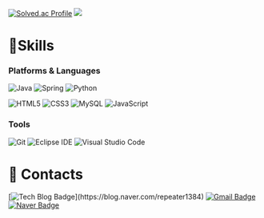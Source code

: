 <!-- <h2 align="center">Skill</h2>
<div align="center">
  <img src="https://img.shields.io/badge/Java-744E3B?style=for-the-badge&logo=Java&logoColor=white"/> 
  <img src="https://img.shields.io/badge/Python-3776AB?style=for-the-badge&logo=Python&logoColor=white"/> 
  <img src="https://img.shields.io/badge/JavaScript-F7DF1E?style=for-the-badge&logo=JavaScript&logoColor=white"/> 
  <img src="https://img.shields.io/badge/HTML5-E34F26?style=for-the-badge&logo=HTML5&logoColor=white"/> 
  <img src="https://img.shields.io/badge/CSS3-1572B6?style=for-the-badgee&logo=CSS3&logoColor=white"/> 
  <img src="https://img.shields.io/badge/MySQL-4479A1?style=for-the-badge&logo=MySQL&logoColor=white" / >
</div>

</br>
</br>

<div align="center">
  <a href="http://solved.ac/qkrdlfrb123"><img src="http://mazassumnida.wtf/api/v2/generate_badge?boj=qkrdlfrb123"/></a>
  
  <img src="http://mazandi.herokuapp.com/api?handle=qkrdlfrb123&theme=warm"/>
  
  ![Top Langs](https://github-readme-stats.vercel.app/api/top-langs/?username=repeater1384&layout=compact&theme=tokyonight)
</div> -->


<!-- ![Soohyeon's GitHub stats](https://github-readme-stats.vercel.app/api?username=repeater1384&show_icons=true) -->

[![Solved.ac Profile](http://mazassumnida.wtf/api/v2/generate_badge?boj=qkrdlfrb123)](https://solved.ac/qkrdlfrb123/)
<img src="http://mazandi.herokuapp.com/api?handle=qkrdlfrb123&theme=warm"/>
# 💪Skills
### Platforms & Languages
![Java](https://img.shields.io/badge/Java-007396.svg?&style=for-the-badge&logo=Java&logoColor=white)
![Spring](https://img.shields.io/badge/Spring-6DB33F.svg?&style=for-the-badge&logo=Spring&logoColor=white)
![Python](https://img.shields.io/badge/Python-3776AB.svg?&style=for-the-badge&logo=Python&logoColor=white)

![HTML5](https://img.shields.io/badge/HTML5-E34F26.svg?&style=for-the-badge&logo=HTML5&logoColor=white)
![CSS3](https://img.shields.io/badge/CSS3-1572B6.svg?&style=for-the-badge&logo=CSS3&logoColor=white)
![MySQL](https://img.shields.io/badge/MySQL-4479A1.svg?&style=for-the-badge&logo=MySQL&logoColor=white)
![JavaScript](https://img.shields.io/badge/JavaScript-F7DF1E.svg?&style=for-the-badge&logo=JavaScript&logoColor=white)


### Tools
![Git](https://img.shields.io/badge/Git-F05032.svg?&style=for-the-badge&logo=Git&logoColor=white)
![Eclipse IDE](https://img.shields.io/badge/Eclipse%20IDE-2C2255.svg?&style=for-the-badge&logo=Eclipse%20IDE&logoColor=white)
![Visual Studio Code](https://img.shields.io/badge/Visual%20Studio%20Code-007ACC.svg?&style=for-the-badge&logo=Visual%20Studio%20Code&logoColor=white)

 
# 📝 Contacts
[![Tech Blog Badge](http://img.shields.io/badge/-Tech%20blog-black?style=flat-square&logo=github&link=[https://soo-vely-dev.tistory.com](https://blog.naver.com/repeater1384)/)](https://blog.naver.com/repeater1384)
[![Gmail Badge](https://img.shields.io/badge/Gmail-d14836?style=flat-square&logo=Gmail&logoColor=white&link=mailto:repeater1384@gmail.com)](mailto:repeater1384@gmail.com)
[![Naver Badge](https://img.shields.io/badge/Naver-03C75A?style=flat-square&logo=Naver&logoColor=white&link=mailto:repeater1384@naver.com)](mailto:repeater1384@naver.com)
